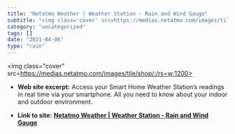 ```yaml
---
title: "Netatmo Weather | Weather Station - Rain and Wind Gauge"
subtitle: "<img class='cover' src=https://medias.netatmo.com/images/tile/shop/:/rs=w:1200>"
category: "uncategorized"
tags: []
date: "2021-04-06"
type: "rain"
---
```

<img class="cover" src=https://medias.netatmo.com/images/tile/shop/:/rs=w:1200>



* **Web site excerpt:** Access your Smart Home Weather Station’s readings in real time via your smartphone. All you need to know about your indoor and outdoor environment.

* **Link to site:** **[Netatmo Weather | Weather Station - Rain and Wind Gauge](https://www.netatmo.com/product/weather/weatherstation)**